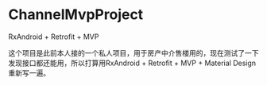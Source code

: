 # ChannelMvpProject
RxAndroid + Retrofit + MVP

这个项目是此前本人接的一个私人项目，用于房产中介售楼用的，现在测试了一下发现接口都还能用，所以打算用RxAndroid + Retrofit + MVP + Material Design重新写一遍。
